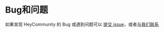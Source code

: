 # Bug和问题

如果发现 HeyCommunity 的 Bug 或遇到问题可以 [提交 issue](https://github.com/dev4living/HeyCommunity/issues)，或者[与我们联系](../contact/readme.html)
